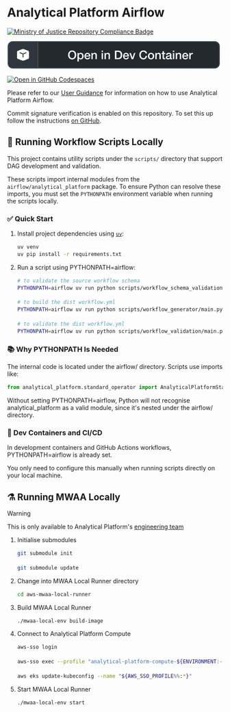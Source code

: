 # Analytical Platform Airflow

[![Ministry of Justice Repository Compliance Badge](https://github-community.service.justice.gov.uk/repository-standards/api/analytical-platform-airflow/badge)](https://github-community.service.justice.gov.uk/repository-standards/analytical-platform-airflow)

[![Open in Dev Container](https://raw.githubusercontent.com/ministryofjustice/.devcontainer/refs/heads/main/contrib/badge.svg)](https://vscode.dev/redirect?url=vscode://ms-vscode-remote.remote-containers/cloneInVolume?url=https://github.com/ministryofjustice/analytical-platform-airflow)

[![Open in GitHub Codespaces](https://github.com/codespaces/badge.svg)](https://codespaces.new/ministryofjustice/analytical-platform-airflow)

Please refer to our [User Guidance](https://user-guidance.analytical-platform.service.justice.gov.uk/services/airflow) for information on how to use Analytical Platform Airflow.

Commit signature verification is enabled on this repository. To set this up follow the instructions [on GitHub](https://docs.github.com/en/authentication/managing-commit-signature-verification/about-commit-signature-verification#ssh-commit-signature-verification).

## 🧪 Running Workflow Scripts Locally

This project contains utility scripts under the `scripts/` directory that support DAG development and validation.

These scripts import internal modules from the `airflow/analytical_platform` package. To ensure Python can resolve these imports, you must set the `PYTHONPATH` environment variable when running the scripts locally.

### ✅ Quick Start

1. Install project dependencies using [`uv`](https://github.com/astral-sh/uv):

   ```bash
   uv venv
   uv pip install -r requirements.txt
   ```

2. Run a script using PYTHONPATH=airflow:

   ```bash
   # to validate the source workflow schema
   PYTHONPATH=airflow uv run python scripts/workflow_schema_validation/main.py path/to/source/workflow.yml

   # to build the dist workflow.yml
   PYTHONPATH=airflow uv run python scripts/workflow_generator/main.py path/to/source/workflow.yml

   # to validate the dist workflow.yml
   PYTHONPATH=airflow uv run python scripts/workflow_validation/main.py path/to/dist/workflow.yml
   ```

### 📚 Why PYTHONPATH Is Needed

The internal code is located under the airflow/ directory. Scripts use imports like:

```python
from analytical_platform.standard_operator import AnalyticalPlatformStandardOperator
```

Without setting PYTHONPATH=airflow, Python will not recognise analytical_platform as a valid module, since it's nested under the airflow/ directory.

### 🤖 Dev Containers and CI/CD

In development containers and GitHub Actions workflows, PYTHONPATH=airflow is already set.

You only need to configure this manually when running scripts directly on your local machine.

## ⚗️ Running MWAA Locally

> [!WARNING]
> This is only available to Analytical Platform's [engineering team](https://github.com/orgs/ministryofjustice/teams/analytical-platform-engineers)

1. Initialise submodules

    ```bash
    git submodule init

    git submodule update
   ```

1. Change into MWAA Local Runner directory

    ```bash
    cd aws-mwaa-local-runner
    ```

1. Build MWAA Local Runner

    ```bash
    ./mwaa-local-env build-image
    ```

1. Connect to Analytical Platform Compute

    ```bash
    aws-sso login

    aws-sso exec --profile "analytical-platform-compute-${ENVIRONMENT:-"development"}:platform-engineer-admin"

    aws eks update-kubeconfig --name "${AWS_SSO_PROFILE%%:*}"
    ```

1. Start MWAA Local Runner

    ```bash
    ./mwaa-local-env start
    ```
